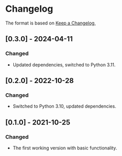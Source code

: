 # Changelog

The format is based on [Keep a Changelog](https://keepachangelog.com/en/1.0.0/),

## [0.3.0] - 2024-04-11

### Changed

- Updated dependencies, switched to Python 3.11.

## [0.2.0] - 2022-10-28

### Changed

- Switched to Python 3.10, updated dependencies.

## [0.1.0] - 2021-10-25

### Changed
- The first working version with basic functionality.